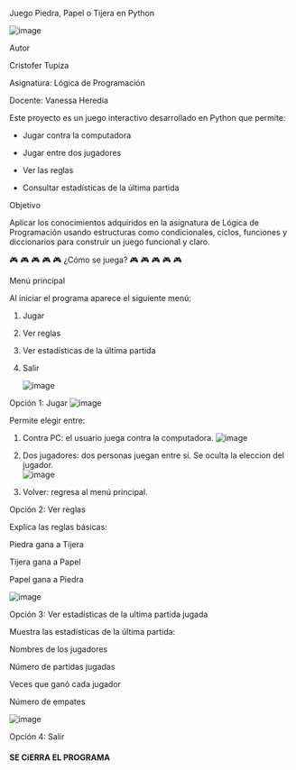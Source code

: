 Juego Piedra, Papel o Tijera en Python



![image](https://github.com/user-attachments/assets/bb7e3392-671d-48c8-94a1-3e4ca0a8bf42)




 Autor
 
Cristofer Tupiza

Asignatura: Lógica de Programación

Docente: Vanessa Heredia

Este proyecto es un juego interactivo desarrollado en Python que permite:

- Jugar contra la computadora

- Jugar entre dos jugadores
  
- Ver las reglas
   
- Consultar estadísticas de la última partida


Objetivo

Aplicar los conocimientos adquiridos en la asignatura de Lógica de Programación usando estructuras como condicionales, ciclos, funciones y diccionarios para construir un juego funcional y claro.


🎮 🎮 🎮 🎮 🎮 ¿Cómo se juega? 🎮 🎮 🎮 🎮 🎮 

Menú principal

Al iniciar el programa aparece el siguiente menú:

1. Jugar                                          
   
3. Ver reglas
                                          
5. Ver estadísticas de la última partida
   
7. Salir

    ![image](https://github.com/user-attachments/assets/ff81950a-91f9-4f79-af98-2269cf8bd339)

   
   
Opción 1: Jugar
![image](https://github.com/user-attachments/assets/4236cc4f-7257-4e0e-9d1e-fe04087cac60)

Permite elegir entre:

1. Contra PC: el usuario juega contra la computadora.
   ![image](https://github.com/user-attachments/assets/260ec148-0f3e-40f8-b323-06e38689c977)


3. Dos jugadores: dos personas juegan entre sí. Se oculta la eleccion del jugador.  
   ![image](https://github.com/user-attachments/assets/8f9e043d-4525-4e35-9aea-73723853635e)


5. Volver: regresa al menú principal.


Opción 2: Ver reglas

Explica las reglas básicas:


Piedra gana a Tijera

Tijera gana a Papel

Papel gana a Piedra

![image](https://github.com/user-attachments/assets/50bc3526-9303-458a-9d22-8da55ffee621)


Opción 3: Ver estadísticas de la ultima partida jugada

Muestra las estadísticas de la última partida:

Nombres de los jugadores

Número de partidas jugadas

Veces que ganó cada jugador

Número de empates

![image](https://github.com/user-attachments/assets/d650209a-72ab-4a3f-820c-313df407c172)

Opción 4: Salir

####   SE CiERRA EL PROGRAMA ####


 


